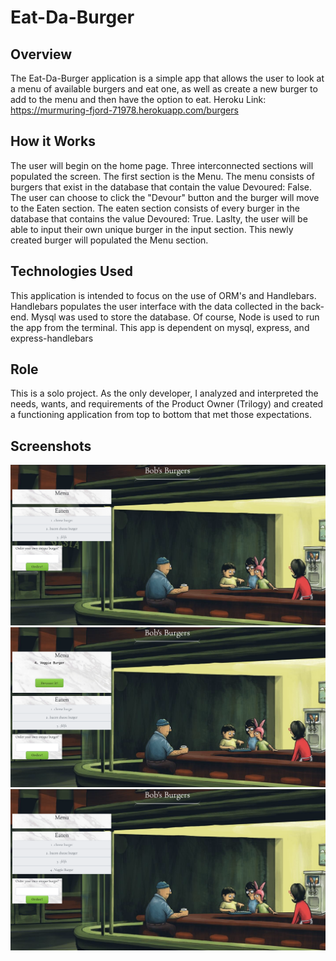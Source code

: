 # Eat-Da-Burger
## Overview
The Eat-Da-Burger application is a simple app that allows the user to look at a menu of available burgers and eat one, as well as create a new burger to add to the menu and then have the option to eat.
Heroku Link: https://murmuring-fjord-71978.herokuapp.com/burgers
## How it Works
The user will begin on the home page. Three interconnected sections will populated the screen. The first section is the Menu. The menu consists of burgers that exist in the database that contain the value Devoured: False. The user can choose to click the "Devour" button and the burger will move to the Eaten section. The eaten section consists of every burger in the database that contains the value Devoured: True. Laslty, the user will be able to input their own unique burger in the input section. This newly created burger will populated the Menu section.
## Technologies Used
This application is intended to focus on the use of ORM's and Handlebars. Handlebars populates the user interface with the data collected in the back-end. Mysql was used to store the database. Of course, Node is used to run the app from the terminal. This app is dependent on mysql, express, and express-handlebars
## Role
This is a solo project. As the only developer, I analyzed and interpreted the needs, wants, and requirements of the Product Owner (Trilogy) and created a functioning application from top to bottom that met those expectations.
## Screenshots
![](readmeimages/1.png)
![](readmeimages/2.png)
![](readmeimages/3.png)
